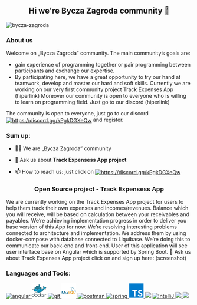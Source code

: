 ## <h2 align="center"> Hi we're Bycza Zagroda community 👋</h2>

<p align="left"> <img src="https://komarev.com/ghpvc/?username=bycza-zagroda&label=Profile%20views&color=0e75b6&style=flat" alt="bycza-zagroda" /> </p>


<!-- **Here are some ideas to get you started:**

🙋‍♀️ A short introduction - what is your organization all about?
🌈 Contribution guidelines - how can the community get involved?
👩‍💻 Useful resources - where can the community find your docs? Is there anything else the community should know?
🍿 Fun facts - what does your team eat for breakfast?
🧙 Remember, you can do mighty things with the power of [Markdown](https://docs.github.com/github/writing-on-github/getting-started-with-writing-and-formatting-on-github/basic-writing-and-formatting-syntax) -->

 
### About us
Welcome on „Bycza Zagroda” community. The main community’s goals are:
- gain experience of programming together or pair programming between participants and exchange our expertise.
- By participating here, we have a great opportunity to try our hand at teamwork, develop and master our hard and soft skills.
Currently we are working on our very first community project Track Expenses App (hiperlink)  Moreover our community is open to everyone who is willing to learn on programming field. Just go to our discord (hiperlink)

The community is open to everyone, just go to our discord <a href="https://discord.gg/https://discord.gg/kPgkDGXeQw" target="blank"><img align="center" src="https://raw.githubusercontent.com/rahuldkjain/github-profile-readme-generator/master/src/images/icons/Social/discord.svg" alt="https://discord.gg/kPgkDGXeQw" height="30" width="40" /></a> and register.

### Sum up:
- 🙋‍♀️ We are „Bycza Zagroda” community
<!-- - 👨‍💻 All of our projects are available at [https://github.com/bycza-zagroda](https://github.com/bycza-zagroda) -->

- 💬 Ask us about **Track Expensess App project**

- 📫 How to reach us: just click on <a href="https://discord.gg/https://discord.gg/kPgkDGXeQw" target="blank"><img align="center" src="https://raw.githubusercontent.com/rahuldkjain/github-profile-readme-generator/master/src/images/icons/Social/discord.svg" alt="https://discord.gg/kPgkDGXeQw" height="40" width="50" /></a>

<!-- <h3 align="left">Connect with us:
<a href="https://discord.gg/https://discord.gg/kPgkDGXeQw" target="blank"><img align="center" src="https://raw.githubusercontent.com/rahuldkjain/github-profile-readme-generator/master/src/images/icons/Social/discord.svg" alt="https://discord.gg/kPgkDGXeQw" height="40" width="50" /></a>
</h3> -->
<!-- - **https://discord.gg/kPgkDGXeQw** -->

<h3 align="center"> Open Source project - Track Expensess App</h3>
We are currently working on the Track Expenses App project for users to help them track their own expenses and incomes/revenues. Balance which you will receive, will be based on calculation between your receivables and payables. 
We’re achieving implementation progress in order to deliver you base version of this App for now.
We’re resolving interesting problems connected to architecture and implementation.  We address them by using docker-compose with database connected to Liquibase. We’re doing this to communicate our back-end and front-end. User of this application will see user interface base on Angular which is supported by Spring Boot.
      💬 Ask us about Track Expenses App project click on   and sign up here: (screenshot) 


<h3 align="left">Languages and Tools:</h3>

<p align="left"> 
<a href="https://angular.io" target="_blank" rel="noreferrer"> <img src="https://angular.io/assets/images/logos/angular/angular.svg" alt="angular" width="40" height="40"/> </a> <a href="https://www.docker.com/" target="_blank" rel="noreferrer"> <img src="https://raw.githubusercontent.com/devicons/devicon/master/icons/docker/docker-original-wordmark.svg" alt="docker" width="40" height="40"/> </a> <a href="https://git-scm.com/" target="_blank" rel="noreferrer"> <img src="https://www.vectorlogo.zone/logos/git-scm/git-scm-icon.svg" alt="git" width="40" height="40"/> </a> <a href="https://www.mysql.com/" target="_blank" rel="noreferrer"> <img src="https://raw.githubusercontent.com/devicons/devicon/master/icons/mysql/mysql-original-wordmark.svg" alt="mysql" width="40" height="40"/> </a> <a href="https://postman.com" target="_blank" rel="noreferrer"> <img src="https://www.vectorlogo.zone/logos/getpostman/getpostman-icon.svg" alt="postman" width="40" height="40"/> </a> <a href="https://spring.io/" target="_blank" rel="noreferrer"> <img src="https://www.vectorlogo.zone/logos/springio/springio-icon.svg" alt="spring" width="40" height="40"/> </a> <a href="https://www.typescriptlang.org/" target="_blank" rel="noreferrer"> <img src="https://raw.githubusercontent.com/devicons/devicon/master/icons/typescript/typescript-original.svg" alt="typescript" width="40" height="40"/> </a> <a href="https://www.java.com" target="_blank" rel="noreferrer"><img src="https://img.shields.io/badge/java-%23ED8B00.svg?style=for-the-badge&logo=java&logoColor=white"></a>
<a href="https://www.jetbrains.com/idea/" target="_blank" rel="noreferrer">
<img src="https://img.shields.io/badge/IntelliJIDEA-000000.svg?style=for-the-badge&logo=intellij-idea&logoColor=white" alt="IntelliJ" />
</a>
<a href="https://git-scm.com/" target="_blank" rel="noreferrer" alt="git">
<img src="https://img.shields.io/badge/git-%23F05033.svg?style=for-the-badge&logo=git&logoColor=white" />
</a>
<a href="https://github.com/" target="_blank" rel="noreferrer" alt="github">
<img src="https://img.shields.io/badge/GitHub-000000?style=for-the-badge&logo=GitHub&logoColor=white" />
</a>
</p>
